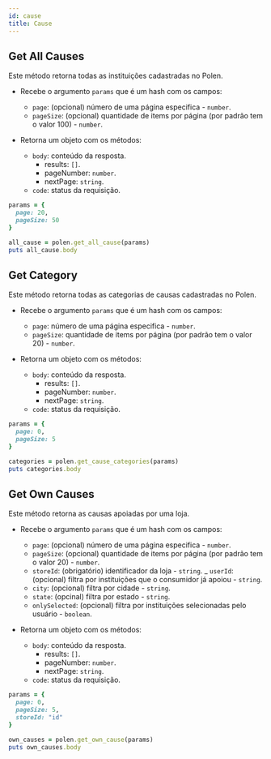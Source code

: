 ```yaml
---
id: cause
title: Cause
---
```


## Get All Causes
Este método retorna todas as instituições cadastradas no Polen.

- Recebe o argumento `params` que é um hash com os campos:
  - `page`: (opcional) número de uma página especifica - `number`.
  - `pageSize`: (opcional) quantidade de items por página (por padrão tem o valor 100) - `number`.

- Retorna um objeto com os métodos:
  - `body`: conteúdo da resposta.
       - results: `[]`.
       - pageNumber: `number`.
       - nextPage: `string`.   
  - `code`: status da requisição.
    
```ruby
params = {
  page: 20,
  pageSize: 50
}

all_cause = polen.get_all_cause(params)
puts all_cause.body
```

## Get Category
Este método retorna todas as categorias de causas cadastradas no Polen.

- Recebe o argumento `params` que é um hash com os campos:
    - `page`: número de uma página especifica - `number`.
    - `pageSize`: quantidade de items por página (por padrão tem o valor 20) - `number`.

- Retorna um objeto com os métodos:
    - `body`: conteúdo da resposta.
        - results: `[]`.
        - pageNumber: `number`.
        - nextPage: `string`.
    - `code`: status da requisição.
```ruby
params = {
  page: 0,
  pageSize: 5
}

categories = polen.get_cause_categories(params)
puts categories.body
```

## Get Own Causes
Este método retorna as causas apoiadas por uma loja.

- Recebe o argumento `params` que é um hash com os campos:
    - `page`: (opcional) número de uma página especifica - `number`.
    - `pageSize`: (opcional) quantidade de items por página (por padrão tem o valor 20) - `number`. 
    - `storeId`: (obrigatório) identificador da loja - `string`.
    _ `userId`: (opcional) filtra por instituições que o consumidor já apoiou - `string`.
    - `city`: (opcional) filtra por cidade - `string`.
    - `state`: (opcinal) filtra por estado - `string`.
    - `onlySelected`: (opcional) filtra por instituições selecionadas pelo usuário - `boolean`.

- Retorna um objeto com os métodos:
    - `body`: conteúdo da resposta.
        - results: `[]`.
        - pageNumber: `number`.
        - nextPage: `string`.
    - `code`: status da requisição.
```ruby
params = {
  page: 0,
  pageSize: 5,
  storeId: "id"
}

own_causes = polen.get_own_cause(params)
puts own_causes.body
```

